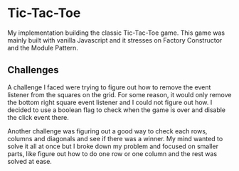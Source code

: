 # Tic-Tac-Toe

My implementation building the classic Tic-Tac-Toe game.
This game was mainly built with vanilla Javascript and it stresses on Factory Constructor and the Module Pattern.

## Challenges
A challenge I faced were trying to figure out how to remove the event listener from the squares on the grid. For some reason, it would only remove the bottom right square event listener and I could not figure out how. I decided to use a boolean flag to check when the game is over and disable the click event there.

Another challenge was figuring out a good way to check each rows, columns and diagonals and see if there was a winner. My mind wanted to solve it all at once but I broke down my problem and focused on smaller parts, like figure out how to do one row or one column and the rest was solved at ease.
